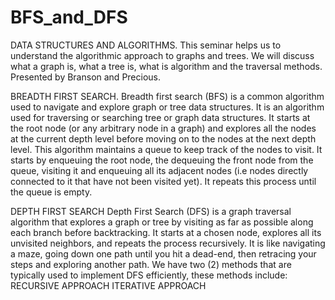# BFS_and_DFS
DATA STRUCTURES AND ALGORITHMS.
This seminar helps us to understand the algorithmic approach to graphs and trees. We will discuss what a graph is, what a tree is, what is algorithm and the traversal methods.
Presented by Branson and Precious.

BREADTH FIRST SEARCH.
Breadth first search (BFS) is a common algorithm used to navigate and explore graph or tree data structures. It is an algorithm used for traversing or searching tree or graph data structures. It starts at the root node (or any arbitrary node in a graph) and explores all the nodes at the current depth level before moving on to the nodes at the next depth level.
This algorithm maintains a queue to keep track of the nodes to visit. It starts by enqueuing the root node, the dequeuing the front node from the queue, visiting it and enqueuing all its adjacent nodes (i.e nodes directly connected to it that have not been visited yet). It repeats this process until the queue is empty.

DEPTH FIRST SEARCH
Depth First Search (DFS) is a graph traversal algorithm that explores a graph or tree by visiting as far as possible along each branch before backtracking. It starts at a chosen node, explores all its unvisited neighbors, and repeats the process recursively. It is like navigating a maze, going down one path until you hit a dead-end, then retracing your steps and exploring another path.
We have two (2) methods that are typically used to implement DFS efficiently, these methods include:
RECURSIVE APPROACH
ITERATIVE APPROACH

